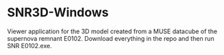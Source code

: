 # SNR3D-Windows
Viewer application for the 3D model created from a MUSE datacube of the supernova remnant E0102. Download everything in the repo and then run SNR E0102.exe.
